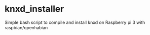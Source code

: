 # knxd_installer
Simple bash script to compile and install knxd on Raspberry pi 3 with raspbian/openhabian
